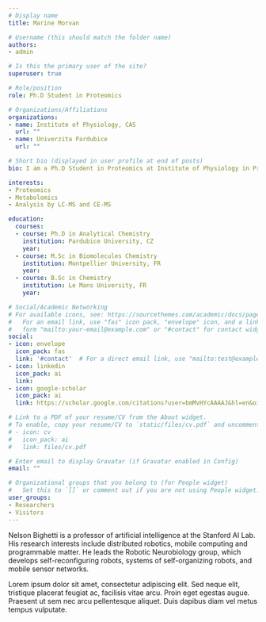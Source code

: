 ```yaml
---
# Display name
title: Marine Morvan

# Username (this should match the folder name)
authors:
- admin

# Is this the primary user of the site?
superuser: true

# Role/position
role: Ph.D Student in Proteomics

# Organizations/Affiliations
organizations:
- name: Institute of Physiology, CAS
  url: ""
- name: Univerzita Pardubice
  url: ""

# Short bio (displayed in user profile at end of posts)
bio: I am a Ph.D Student in Proteomics at Institute of Physiology in Prague

interests:
- Proteomics
- Metabolomics
- Analysis by LC-MS and CE-MS

education:
  courses:
  - course: Ph.D in Analytical Chemistry
    institution: Pardubice University, CZ
    year: 
  - course: M.Sc in Biomolecules Chemistry
    institution: Montpellier University, FR
    year: 
  - course: B.Sc in Chemistry
    institution: Le Mans University, FR
    year: 

# Social/Academic Networking
# For available icons, see: https://sourcethemes.com/academic/docs/page-builder/#icons
#   For an email link, use "fas" icon pack, "envelope" icon, and a link in the
#   form "mailto:your-email@example.com" or "#contact" for contact widget.
social:
- icon: envelope
  icon_pack: fas
  link: '#contact'  # For a direct email link, use "mailto:test@example.org".
- icon: linkedin
  icon_pack: ai
  link: 
- icon: google-scholar
  icon_pack: ai
  link: https://scholar.google.com/citations?user=bmMvHYcAAAAJ&hl=en&oi=ao

# Link to a PDF of your resume/CV from the About widget.
# To enable, copy your resume/CV to `static/files/cv.pdf` and uncomment the lines below.
# - icon: cv
#   icon_pack: ai
#   link: files/cv.pdf

# Enter email to display Gravatar (if Gravatar enabled in Config)
email: ""

# Organizational groups that you belong to (for People widget)
#   Set this to `[]` or comment out if you are not using People widget.
user_groups:
- Researchers
- Visitors
---
```


Nelson Bighetti is a professor of artificial intelligence at the Stanford AI Lab. His research interests include distributed robotics, mobile computing and programmable matter. He leads the Robotic Neurobiology group, which develops self-reconfiguring robots, systems of self-organizing robots, and mobile sensor networks.

Lorem ipsum dolor sit amet, consectetur adipiscing elit. Sed neque elit, tristique placerat feugiat ac, facilisis vitae arcu. Proin eget egestas augue. Praesent ut sem nec arcu pellentesque aliquet. Duis dapibus diam vel metus tempus vulputate.
